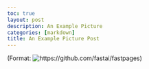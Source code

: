 ```yaml
---
toc: true
layout: post
description: An Example Picture
categories: [markdown]
title: An Example Picture Post
---
```


(Format: ![]({{site.baseurl}}/images//Applications/Repository-1/images/TheMelodicBlueCover.jpeg "https://github.com/fastai/fastpages"))